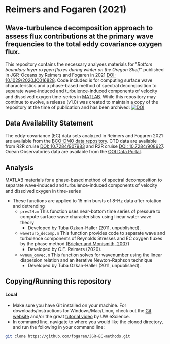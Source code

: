 # Reimers and Fogaren (2021)
## Wave-turbulence decomposition approach to assess flux contributions at the primary wave frequencies to the total eddy covariance oxygen flux. 

This repository contains the necessary analyses materials for "*Bottom boundary layer oxygen fluxes during winter on the Oregon Shelf*" published in JGR-Oceans by Reimers and Fogaren in 2021 [DOI: 10.1029/2020JC016828](https://doi.org/10.1029/2020JC016828). Code included is for computing surface wave characteristics and a phase-based method of spectral decomposition to separate wave-induced and turbulence-induced components of velocity and dissolved oxygen time-series in [MATLAB](https://www.mathworks.com/products/matlab.html). While this repository may continue to evolve, a release (v1.0) was created to maintain a copy of the repository at the time of publication and has been archived: [![DOI](https://zenodo.org/badge/322350185.svg)](https://zenodo.org/badge/latestdoi/322350185)

## Data Availability Statement
The eddy-covariance (EC) data sets analyzed in Reimers and Fogaren 2021 are available from the [BCO-DMO data repository](https://www.bco-dmo.org/dataset/827116). CTD data are available from R2R cruise [DOI: 10.7284/907983](https://doi.org/10.7284/90783) and R2R cruise [DOI: 10.7284/908627](https://doi.org/10.7284/908627). Ocean Observatories data are available from the [OOI Data Portal](https://oceanobservatories.org/data/).

## Analysis
MATLAB materials for a phase-based method of spectral decomposition to separate wave-induced and turbulence-induced components of velocity and dissolved oxygen in time-series 
- These functions are applied to 15 min bursts of 8-Hz data after rotation and detrending 
  - `pres2H.m` This function uses near-bottom time series of pressure to compute surface wave characteristics using linear water wave theory
      - Developed by Tuba Ozkan-Haller (2011, unpublished).
  - `waveturb_decomp.m` This function provides code to separate wave and turbulence components of Reynolds Stresses and EC oxygen fluxes by the phase method [(Bricker and Monismith, 2007)]( https://doi.org/10.1175/JTECH2066.1) 
      - Developed by C.E. Reimers (2020).
  - `wvnum_omvec.m` This function solves for wavenumber using the linear dispersion relation and an iterative Newton-Raphson technique
      - Developed by Tuba Ozkan-Haller (2011, unpublished).


## Copying/Running this repository
#### Local
- Make sure you have Git installed on your machine. For downloads/instructions for Windows/Mac/Linux, check out the [Git website](https://git-scm.com/) and/or the great [tutorial video](https://www.youtube.com/watch?v=wyiiTHVEF8k&feature=youtu.be) by UW eScience.
- In command line, navigate to where you would like the cloned directory, and run the following in your command line:
```bash
git clone https://github.com/fogaren/JGR-EC-methods.git
```
